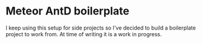 # Meteor AntD boilerplate

I keep using this setup for side projects so I've decided to build a boilerplate project to work from.
At time of writing it is a work in progress.